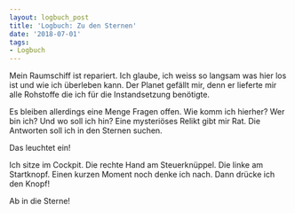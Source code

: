 ```yaml
---
layout: logbuch_post
title: 'Logbuch: Zu den Sternen'
date: '2018-07-01'
tags: 
- Logbuch
---
```


Mein Raumschiff ist repariert. Ich glaube, ich weiss so langsam was hier los ist und wie ich überleben kann. 
Der Planet gefällt mir, denn er lieferte mir alle Rohstoffe die ich für die Instandsetzung benötigte.

Es bleiben allerdings eine Menge Fragen offen. Wie komm ich hierher? Wer bin ich? Und wo soll ich hin? 
Eine mysteriöses Relikt gibt mir Rat. Die Antworten soll ich in den Sternen suchen.

Das leuchtet ein!

Ich sitze im Cockpit. Die rechte Hand am Steuerknüppel. Die linke am Startknopf. Einen kurzen Moment noch denke ich nach. Dann drücke ich den Knopf!

Ab in die Sterne!